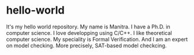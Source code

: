 # hello-world
It's my hello world repository.
My name is Manitra.
I have a Ph.D. in computer science.
I love developping using C/C++.
I like theoretical computer science.
My speciality is Formal Verification.
And I am an expert on model checking.
More precisely, SAT-based model checkcing.
